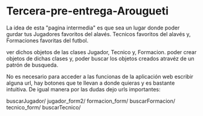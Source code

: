 # Tercera-pre-entrega-Arougueti

La idea de esta "pagina intermedia" es que sea un lugar donde poder gurdar tus 
Jugadores favoritos del alavés.
Tecnicos favoritos del alavés y,
Formaciones favoritas del futbol.

ver dichos objetos de las clases Jugador, Tecnico y, Formacion.
poder crear objetos de dichas clases y,
poder buscar los objetos creados atravéz de un patrón de busqueda.

No es necesario para acceder a las funcionas de la aplicación web escribir alguna url, hay botones que te llevan a donde quieras y es bastante intuitiva.
De igual manera por las dudas dejo urls importantes:

buscarJugador/
jugador_form2/
formacion_form/
buscarFormacion/
tecnico_form/
buscarTecnico/

